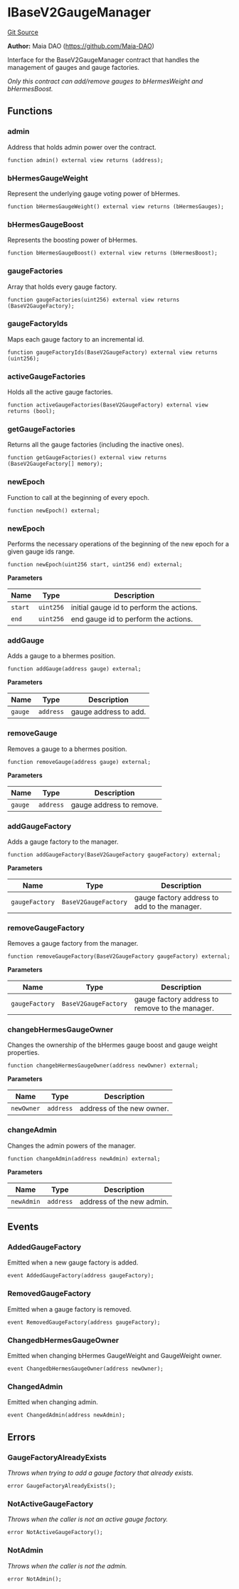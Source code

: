 # IBaseV2GaugeManager
[Git Source](https://github.com/Maia-DAO/test-env-V2/blob/84b5f9e8695c91ddb02f27bb3dfb1c652f55ced4/gauges/interfaces/IBaseV2GaugeManager.sol)

**Author:**
Maia DAO (https://github.com/Maia-DAO)

Interface for the BaseV2GaugeManager contract that handles the
management of gauges and gauge factories.

*Only this contract can add/remove gauges to bHermesWeight and bHermesBoost.*


## Functions
### admin

Address that holds admin power over the contract.


```solidity
function admin() external view returns (address);
```

### bHermesGaugeWeight

Represent the underlying gauge voting power of bHermes.


```solidity
function bHermesGaugeWeight() external view returns (bHermesGauges);
```

### bHermesGaugeBoost

Represents the boosting power of bHermes.


```solidity
function bHermesGaugeBoost() external view returns (bHermesBoost);
```

### gaugeFactories

Array that holds every gauge factory.


```solidity
function gaugeFactories(uint256) external view returns (BaseV2GaugeFactory);
```

### gaugeFactoryIds

Maps each gauge factory to an incremental id.


```solidity
function gaugeFactoryIds(BaseV2GaugeFactory) external view returns (uint256);
```

### activeGaugeFactories

Holds all the active gauge factories.


```solidity
function activeGaugeFactories(BaseV2GaugeFactory) external view returns (bool);
```

### getGaugeFactories

Returns all the gauge factories (including the inactive ones).


```solidity
function getGaugeFactories() external view returns (BaseV2GaugeFactory[] memory);
```

### newEpoch

Function to call at the beginning of every epoch.


```solidity
function newEpoch() external;
```

### newEpoch

Performs the necessary operations of the beginning of the new epoch for a given gauge ids range.


```solidity
function newEpoch(uint256 start, uint256 end) external;
```
**Parameters**

|Name|Type|Description|
|----|----|-----------|
|`start`|`uint256`|initial gauge id to perform the actions.|
|`end`|`uint256`|end gauge id to perform the actions.|


### addGauge

Adds a gauge to a bhermes position.


```solidity
function addGauge(address gauge) external;
```
**Parameters**

|Name|Type|Description|
|----|----|-----------|
|`gauge`|`address`|gauge address to add.|


### removeGauge

Removes a gauge to a bhermes position.


```solidity
function removeGauge(address gauge) external;
```
**Parameters**

|Name|Type|Description|
|----|----|-----------|
|`gauge`|`address`|gauge address to remove.|


### addGaugeFactory

Adds a gauge factory to the manager.


```solidity
function addGaugeFactory(BaseV2GaugeFactory gaugeFactory) external;
```
**Parameters**

|Name|Type|Description|
|----|----|-----------|
|`gaugeFactory`|`BaseV2GaugeFactory`|gauge factory address to add to the manager.|


### removeGaugeFactory

Removes a gauge factory from the manager.


```solidity
function removeGaugeFactory(BaseV2GaugeFactory gaugeFactory) external;
```
**Parameters**

|Name|Type|Description|
|----|----|-----------|
|`gaugeFactory`|`BaseV2GaugeFactory`|gauge factory address to remove to the manager.|


### changebHermesGaugeOwner

Changes the ownership of the bHermes gauge boost and gauge weight properties.


```solidity
function changebHermesGaugeOwner(address newOwner) external;
```
**Parameters**

|Name|Type|Description|
|----|----|-----------|
|`newOwner`|`address`|address of the new owner.|


### changeAdmin

Changes the admin powers of the manager.


```solidity
function changeAdmin(address newAdmin) external;
```
**Parameters**

|Name|Type|Description|
|----|----|-----------|
|`newAdmin`|`address`|address of the new admin.|


## Events
### AddedGaugeFactory
Emitted when a new gauge factory is added.


```solidity
event AddedGaugeFactory(address gaugeFactory);
```

### RemovedGaugeFactory
Emitted when a gauge factory is removed.


```solidity
event RemovedGaugeFactory(address gaugeFactory);
```

### ChangedbHermesGaugeOwner
Emitted when changing bHermes GaugeWeight and GaugeWeight owner.


```solidity
event ChangedbHermesGaugeOwner(address newOwner);
```

### ChangedAdmin
Emitted when changing admin.


```solidity
event ChangedAdmin(address newAdmin);
```

## Errors
### GaugeFactoryAlreadyExists
*Throws when trying to add a gauge factory that already exists.*


```solidity
error GaugeFactoryAlreadyExists();
```

### NotActiveGaugeFactory
*Throws when the caller is not an active gauge factory.*


```solidity
error NotActiveGaugeFactory();
```

### NotAdmin
*Throws when the caller is not the admin.*


```solidity
error NotAdmin();
```


